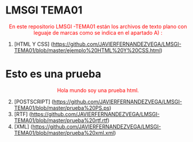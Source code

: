 # LMSGI TEMA01

En este repositorio LMSGI -TEMA01 están los archivos de texto plano con leguaje de marcas como se indica en el apartado A) :

1. [HTML Y CSS] (https://github.com/JAVIERFERNANDEZVEGA/LMSGI-TEMA01/blob/master/ejemplo%20HTML%20Y%20CSS.html)
<!DOCTYPE html>
<html>
<head>
<title>Pruebas html</title>
<style>
p {
    text-align: center;
    color: red;
}
</style>

</head>
<body>

<h1>Esto es una prueba</h1>
<p>Hola mundo soy una prueba html.</p>

</body>
</html>

2. [POSTSCRIPT] (https://github.com/JAVIERFERNANDEZVEGA/LMSGI-TEMA01/blob/master/prueba%20PS.ps)
3. [RTF] (https://github.com/JAVIERFERNANDEZVEGA/LMSGI-TEMA01/blob/master/prueba%20rtf.rtf)
4. [XML] (https://github.com/JAVIERFERNANDEZVEGA/LMSGI-TEMA01/blob/master/prueba%20xml.xml)
